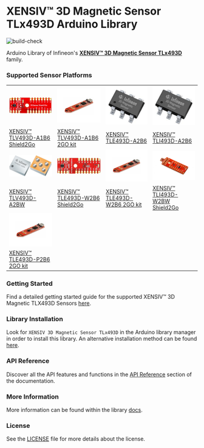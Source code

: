 # XENSIV™ 3D Magnetic Sensor TLx493D Arduino Library

![build-check](https://github.com/Infineon/arduino-pas-co2-sensor/actions/workflows/build-check.yml/badge.svg)

<!--- TODO: Use right link --->

Arduino Library of Infineon's [**XENSIV™ 3D Magnetic Sensor TLx493D**](https://www.infineon.com/cms/en/product/sensor/magnetic-sensors/magnetic-position-sensors/3d-magnetics/) family.

### Supported Sensor Platforms

<table>
    <tr>
        <td><img src="docs/img/TLV493D_A1B6_2GO.jpg" width=200></td>
        <td><img src="docs/img/TLV493D_A1B6_MS2GO.png" width=200></td>
        <td><img src="docs/img/TLE493D_A2B6.jpg" width=200></td>
        <td><img src="docs/img/TLE493D_A2B6.jpg" width=200></td>
    </tr>
    <tr>
        <td style="test-align : center"><a href="https://www.infineon.com/cms/en/product/evaluation-boards/s2go_3d-sense_tlv493d/">XENSIV™ TLV493D-A1B6 Shield2Go</a></td>
        <td style="test-align : center"><a href="https://www.infineon.com/cms/en/product/evaluation-boards/tlv493d-a1b6-ms2go/">XENSIV™ TLV493D-A1B6 2GO kit</a></td>
        <td style="test-align : center"><a href="https://www.infineon.com/cms/en/product/sensor/magnetic-sensors/magnetic-position-sensors/3d-magnetics/tle493d-a2b6/">XENSIV™ TLE493D-A2B6</a></td>
        <td style="test-align : center"><a href="https://www.infineon.com/cms/en/product/sensor/magnetic-sensors/magnetic-position-sensors/3d-magnetics/tli493d-a2b6/">XENSIV™ TLI493D-A2B6</a></td>
    </tr>
    <tr>
        <td><img src="docs/img/TLV493D_A2BW.jpg" width=200></td>
        <td><img src="docs/img/TLE493D_W2B6_2GO.jpg" width=200></td>
        <td><img src="docs/img/TLV493D_A1B6_MS2GO.png" width=200></td>
        <td><img src="docs/img/TLI493D_W2BW_2GO.jpg" width=200></td>
    </tr>
    <tr>
        <td style="test-align : center"><a href="https://www.infineon.com/cms/en/product/sensor/magnetic-sensors/magnetic-position-sensors/3d-magnetics/tlv493d-a2bw/">XENSIV™ TLV493D-A2BW</a></td>
        <td style="test-align : center"><a href="https://www.infineon.com/cms/en/product/evaluation-boards/s2go_3d_tle493dw2b6-a0/">XENSIV™ TLE493D-W2B6 Shield2Go</a></td>
        <td style="test-align : center"><a href="https://www.infineon.com/cms/en/product/evaluation-boards/tle493d-w2b6-ms2go/">XENSIV™ TLE493D-W2B6 2GO kit</a></td>
        <td style="test-align : center"><a href="">XENSIV™ TLI493D-W2BW Shield2Go</a></td>
    </tr>
    <tr>
        <td><img src="docs/img/TLV493D_A1B6_MS2GO.png" width=200></td>
    </tr>
    <tr>
        <td style="test-align : center"><a href="">XENSIV™ TLE493D-P2B6 2GO kit</a></td>
    </tr>
</table>

### Getting Started

Find a detailed getting started guide for the supported XENSIV™ 3D Magnetic TLX493D Sensors [here](link). <!-- TODO: ADD LINK -->

### Library Installation

Look for `XENSIV 3D Magnetic Sensor TLx493D` in the Arduino library manager in order to install this library. An alternative installation method can be found [here](link). <!-- TODO: ADD LINK -->

### API Reference

Discover all the API features and functions in the [API Reference]() section of the documentation. <!-- TODO: ADD LINK -->

### More Information

More information can be found within the library [docs](). <!-- TODO: ADD LINK -->

### License

See the [LICENSE](LICENSE.md) file for more details about the license.
